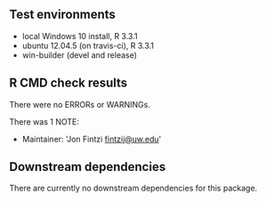 ## Test environments
* local Windows 10 install, R 3.3.1
* ubuntu 12.04.5 (on travis-ci), R 3.3.1
* win-builder (devel and release)

## R CMD check results
There were no ERRORs or WARNINGs. 

There was 1 NOTE:

* Maintainer: 'Jon Fintzi <fintzij@uw.edu>'

## Downstream dependencies
There are currently no downstream dependencies for this package.
